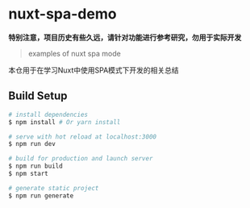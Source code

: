 # nuxt-spa-demo

**特别注意，项目历史有些久远，请针对功能进行参考研究，勿用于实际开发**

> examples of nuxt spa mode

本仓用于在学习Nuxt中使用SPA模式下开发的相关总结

## Build Setup

``` bash
# install dependencies
$ npm install # Or yarn install

# serve with hot reload at localhost:3000
$ npm run dev

# build for production and launch server
$ npm run build
$ npm start

# generate static project
$ npm run generate
```
